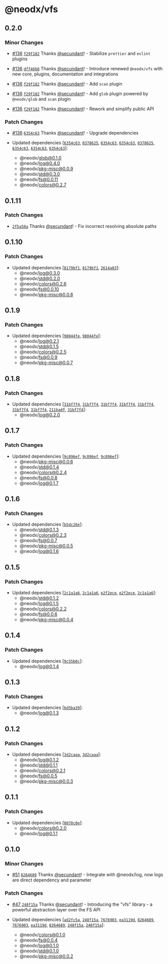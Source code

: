 # @neodx/vfs

## 0.2.0

### Minor Changes

- [#136](https://github.com/secundant/neodx/pull/136) [`f29f182`](https://github.com/secundant/neodx/commit/f29f1828962f044ed55e68a36adbe88ba7fab0bf) Thanks [@secundant](https://github.com/secundant)! - Stabilize `prettier` and `eslint` plugins

- [#136](https://github.com/secundant/neodx/pull/136) [`dff46b8`](https://github.com/secundant/neodx/commit/dff46b88eb23041d94e2547747c5784d391f7eb0) Thanks [@secundant](https://github.com/secundant)! - Introduce renewed `@neodx/vfs` with new core, plugins, documentation and integrations

- [#136](https://github.com/secundant/neodx/pull/136) [`f29f182`](https://github.com/secundant/neodx/commit/f29f1828962f044ed55e68a36adbe88ba7fab0bf) Thanks [@secundant](https://github.com/secundant)! - Add `scan` plugin

- [#136](https://github.com/secundant/neodx/pull/136) [`f29f182`](https://github.com/secundant/neodx/commit/f29f1828962f044ed55e68a36adbe88ba7fab0bf) Thanks [@secundant](https://github.com/secundant)! - Add `glob` plugin powered by `@neodx/glob` and `scan` plugin

- [#136](https://github.com/secundant/neodx/pull/136) [`f29f182`](https://github.com/secundant/neodx/commit/f29f1828962f044ed55e68a36adbe88ba7fab0bf) Thanks [@secundant](https://github.com/secundant)! - Rework and simplify public API

### Patch Changes

- [#136](https://github.com/secundant/neodx/pull/136) [`6354c63`](https://github.com/secundant/neodx/commit/6354c6328f2a13fdd0228b87d8b91cd0c090bce1) Thanks [@secundant](https://github.com/secundant)! - Upgrade dependencies

- Updated dependencies [[`6354c63`](https://github.com/secundant/neodx/commit/6354c6328f2a13fdd0228b87d8b91cd0c090bce1), [`0378625`](https://github.com/secundant/neodx/commit/0378625b037049bc95bd882fe53ea08ce0ee942d), [`6354c63`](https://github.com/secundant/neodx/commit/6354c6328f2a13fdd0228b87d8b91cd0c090bce1), [`6354c63`](https://github.com/secundant/neodx/commit/6354c6328f2a13fdd0228b87d8b91cd0c090bce1), [`0378625`](https://github.com/secundant/neodx/commit/0378625b037049bc95bd882fe53ea08ce0ee942d), [`6354c63`](https://github.com/secundant/neodx/commit/6354c6328f2a13fdd0228b87d8b91cd0c090bce1), [`6354c63`](https://github.com/secundant/neodx/commit/6354c6328f2a13fdd0228b87d8b91cd0c090bce1), [`6354c63`](https://github.com/secundant/neodx/commit/6354c6328f2a13fdd0228b87d8b91cd0c090bce1)]:
  - @neodx/glob@0.1.0
  - @neodx/log@0.4.0
  - @neodx/pkg-misc@0.0.9
  - @neodx/std@0.3.0
  - @neodx/fs@0.0.11
  - @neodx/colors@0.2.7

## 0.1.11

### Patch Changes

- [`2f5a58a`](https://github.com/secundant/neodx/commit/2f5a58a2a97329a73f872f3f8a61e3903505ea63) Thanks [@secundant](https://github.com/secundant)! - Fix incorrect resolving absolute paths

## 0.1.10

### Patch Changes

- Updated dependencies [[`8179bf1`](https://github.com/secundant/neodx/commit/8179bf1162eef832eda03726e2dd79dda094c78b), [`8179bf1`](https://github.com/secundant/neodx/commit/8179bf1162eef832eda03726e2dd79dda094c78b), [`2614a03`](https://github.com/secundant/neodx/commit/2614a0345f2a2cd57984c22fc5f3e0446e5e8a77)]:
  - @neodx/log@0.3.0
  - @neodx/std@0.2.0
  - @neodx/colors@0.2.6
  - @neodx/fs@0.0.10
  - @neodx/pkg-misc@0.0.8

## 0.1.9

### Patch Changes

- Updated dependencies [[`98044fe`](https://github.com/secundant/neodx/commit/98044fef94d8f3159db2b2d5d30292895d7e1472), [`98044fe`](https://github.com/secundant/neodx/commit/98044fef94d8f3159db2b2d5d30292895d7e1472)]:
  - @neodx/log@0.2.1
  - @neodx/std@0.1.5
  - @neodx/colors@0.2.5
  - @neodx/fs@0.0.9
  - @neodx/pkg-misc@0.0.7

## 0.1.8

### Patch Changes

- Updated dependencies [[`31bf7f4`](https://github.com/secundant/neodx/commit/31bf7f44e8ccbff258d79a2b60b2834331cdd678), [`31bf7f4`](https://github.com/secundant/neodx/commit/31bf7f44e8ccbff258d79a2b60b2834331cdd678), [`31bf7f4`](https://github.com/secundant/neodx/commit/31bf7f44e8ccbff258d79a2b60b2834331cdd678), [`31bf7f4`](https://github.com/secundant/neodx/commit/31bf7f44e8ccbff258d79a2b60b2834331cdd678), [`31bf7f4`](https://github.com/secundant/neodx/commit/31bf7f44e8ccbff258d79a2b60b2834331cdd678), [`31bf7f4`](https://github.com/secundant/neodx/commit/31bf7f44e8ccbff258d79a2b60b2834331cdd678), [`31bf7f4`](https://github.com/secundant/neodx/commit/31bf7f44e8ccbff258d79a2b60b2834331cdd678), [`211badf`](https://github.com/secundant/neodx/commit/211badf76788775353e1cb5a6b4a5518628e9082), [`31bf7f4`](https://github.com/secundant/neodx/commit/31bf7f44e8ccbff258d79a2b60b2834331cdd678)]:
  - @neodx/log@0.2.0

## 0.1.7

### Patch Changes

- Updated dependencies [[`9c896ef`](https://github.com/secundant/neodx/commit/9c896efc7bd09c51e693d694e8265e0e580e30b4), [`9c896ef`](https://github.com/secundant/neodx/commit/9c896efc7bd09c51e693d694e8265e0e580e30b4), [`9c896ef`](https://github.com/secundant/neodx/commit/9c896efc7bd09c51e693d694e8265e0e580e30b4)]:
  - @neodx/pkg-misc@0.0.6
  - @neodx/std@0.1.4
  - @neodx/colors@0.2.4
  - @neodx/fs@0.0.8
  - @neodx/log@0.1.7

## 0.1.6

### Patch Changes

- Updated dependencies [[`b5dc26e`](https://github.com/secundant/neodx/commit/b5dc26e0c47bab3f01863a15cf5db360e39efdcf)]:
  - @neodx/std@0.1.3
  - @neodx/colors@0.2.3
  - @neodx/fs@0.0.7
  - @neodx/pkg-misc@0.0.5
  - @neodx/log@0.1.6

## 0.1.5

### Patch Changes

- Updated dependencies [[`2c1a1a6`](https://github.com/secundant/neodx/commit/2c1a1a6e1e2980f2fdd26260790707db7352bce8), [`2c1a1a6`](https://github.com/secundant/neodx/commit/2c1a1a6e1e2980f2fdd26260790707db7352bce8), [`e2f2ece`](https://github.com/secundant/neodx/commit/e2f2eceec7aaa5d4ddbc5f156a018cf3822d529a), [`e2f2ece`](https://github.com/secundant/neodx/commit/e2f2eceec7aaa5d4ddbc5f156a018cf3822d529a), [`2c1a1a6`](https://github.com/secundant/neodx/commit/2c1a1a6e1e2980f2fdd26260790707db7352bce8)]:
  - @neodx/std@0.1.2
  - @neodx/log@0.1.5
  - @neodx/colors@0.2.2
  - @neodx/fs@0.0.6
  - @neodx/pkg-misc@0.0.4

## 0.1.4

### Patch Changes

- Updated dependencies [[`9c55b0c`](https://github.com/secundant/neodx/commit/9c55b0cb42093c10e1b04baaf2dec86647737fc2)]:
  - @neodx/log@0.1.4

## 0.1.3

### Patch Changes

- Updated dependencies [[`6d5ba39`](https://github.com/secundant/neodx/commit/6d5ba397c63c64f2501536449ce7cc98ebe417c3)]:
  - @neodx/log@0.1.3

## 0.1.2

### Patch Changes

- Updated dependencies [[`3d2caaa`](https://github.com/secundant/neodx/commit/3d2caaa792bcf392765c08d11c6a82c3a19295e4), [`3d2caaa`](https://github.com/secundant/neodx/commit/3d2caaa792bcf392765c08d11c6a82c3a19295e4)]:
  - @neodx/log@0.1.2
  - @neodx/std@0.1.1
  - @neodx/colors@0.2.1
  - @neodx/fs@0.0.5
  - @neodx/pkg-misc@0.0.3

## 0.1.1

### Patch Changes

- Updated dependencies [[`0078c0e`](https://github.com/secundant/neodx/commit/0078c0ea65dba33fa422b14a9cc51d6c70851856)]:
  - @neodx/colors@0.2.0
  - @neodx/log@0.1.1

## 0.1.0

### Minor Changes

- [#51](https://github.com/secundant/neodx/pull/51) [`8264689`](https://github.com/secundant/neodx/commit/826468971ee171e5e2a0a28c55e0a2e9411f12a3) Thanks [@secundant](https://github.com/secundant)! - Integrate with @neodx/log, now logs are direct dependency and parameter

### Patch Changes

- [#47](https://github.com/secundant/neodx/pull/47) [`248f15a`](https://github.com/secundant/neodx/commit/248f15ab83719f4fecc19c6882442c8815d3bfba) Thanks [@secundant](https://github.com/secundant)! - Introducing the "vfs" library - a powerful abstraction layer over the FS API

- Updated dependencies [[`ad2fc5a`](https://github.com/secundant/neodx/commit/ad2fc5a19875cf5ceba23a90c8a1934d1a65b67b), [`248f15a`](https://github.com/secundant/neodx/commit/248f15ab83719f4fecc19c6882442c8815d3bfba), [`7676903`](https://github.com/secundant/neodx/commit/76769036464164b3db2b9ff13a63b72e719430e6), [`ea3119d`](https://github.com/secundant/neodx/commit/ea3119d23cd6107b1a1c71caf69877511536a975), [`8264689`](https://github.com/secundant/neodx/commit/826468971ee171e5e2a0a28c55e0a2e9411f12a3), [`7676903`](https://github.com/secundant/neodx/commit/76769036464164b3db2b9ff13a63b72e719430e6), [`ea3119d`](https://github.com/secundant/neodx/commit/ea3119d23cd6107b1a1c71caf69877511536a975), [`8264689`](https://github.com/secundant/neodx/commit/826468971ee171e5e2a0a28c55e0a2e9411f12a3), [`248f15a`](https://github.com/secundant/neodx/commit/248f15ab83719f4fecc19c6882442c8815d3bfba), [`248f15a`](https://github.com/secundant/neodx/commit/248f15ab83719f4fecc19c6882442c8815d3bfba)]:
  - @neodx/colors@0.1.0
  - @neodx/fs@0.0.4
  - @neodx/log@0.1.0
  - @neodx/std@0.1.0
  - @neodx/pkg-misc@0.0.2
